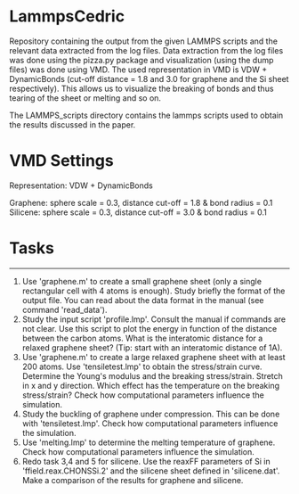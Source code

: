 # LammpsCedric

Repository containing the output from the given LAMMPS scripts and the relevant data extracted from the log files.
Data extraction from the log files was done using the pizza.py package and visualization (using the dump files) was done using VMD.
The used representation in VMD is VDW + DynamicBonds (cut-off distance = 1.8 and 3.0 for graphene and the Si sheet respectively). This allows us to visualize the breaking of bonds and thus tearing of the sheet or melting and so on.

The LAMMPS_scripts directory contains the lammps scripts used to obtain the results discussed in the paper.

# VMD Settings

Representation: VDW + DynamicBonds

Graphene: sphere scale = 0.3, distance cut-off = 1.8 & bond radius = 0.1
Silicene: sphere scale = 0.3, distance cut-off = 3.0 & bond radius = 0.1



# Tasks
-----

1. Use 'graphene.m' to create a small graphene sheet (only a single rectangular cell with 4 atoms is enough). Study briefly the format of the output file. You can read about the data format in the manual (see command 'read_data').
2. Study the input script 'profile.lmp'. Consult the manual if commands are not clear. Use this script to plot the energy in function of the distance between the carbon atoms. What is the interatomic distance for a relaxed graphene sheet? (Tip: start with an interatomic distance of 1A).
3. Use 'graphene.m' to create a large relaxed graphene sheet with at least 200 atoms. Use 'tensiletest.lmp' to obtain the stress/strain curve. Determine the Young's modulus and the breaking stress/strain. Stretch in x and y direction. Which effect has the temperature on the breaking stress/strain? Check how computational parameters influence the simulation.
4. Study the buckling of graphene under compression. This can be done with 'tensiletest.lmp'. Check how computational parameters influence the simulation.
5. Use 'melting.lmp' to determine the melting temperature of graphene. Check how computational parameters influence the simulation.
6. Redo task 3,4 and 5 for silicene. Use the reaxFF parameters of Si in 'ffield.reax.CHONSSi.2' and the silicene sheet defined in 'silicene.dat'. Make a comparison of the results for graphene and silicene.

